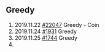 ## Greedy

1. 2019.11.22 [#22047](https://www.acmicpc.net/problem/11047) Greedy - Coin
2. 2019.11.24 [#1931](https://www.acmicpc.net/problem/1931) Greedy
3. 2019.11.25 [#1744](https://www.acmicpc.net/problem/1744) Greedy
4. 
